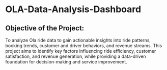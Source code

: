 # OLA-Data-Analysis-Dashboard
## Objective of the Project:
To analyze Ola ride data to gain actionable insights into ride patterns, booking trends, customer and driver behaviors, and revenue streams. This project aims to identify key factors influencing ride efficiency, customer satisfaction, and revenue generation, while providing a data-driven foundation for decision-making and service improvement.


